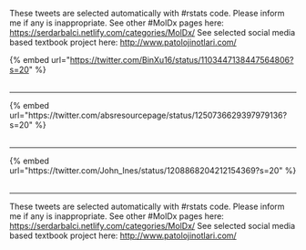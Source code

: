 

These tweets are selected automatically with #rstats code. Please inform me if any is inappropriate.
See other #MolDx pages here: https://serdarbalci.netlify.com/categories/MolDx/ 
See selected social media based textbook project here: http://www.patolojinotlari.com/

{% embed url="https://twitter.com/BinXu16/status/1103447138447564806?s=20" %}<br>
<br>
<hr>
{% embed url="https://twitter.com/absresourcepage/status/1250736629397979136?s=20" %}<br>
<br>
<hr>
{% embed url="https://twitter.com/John_Ines/status/1208868204212154369?s=20" %}<br>
<br>
<hr>


These tweets are selected automatically with #rstats code. Please inform me if any is inappropriate.
See other #MolDx pages here: https://serdarbalci.netlify.com/categories/MolDx/ 
See selected social media based textbook project here: http://www.patolojinotlari.com/
